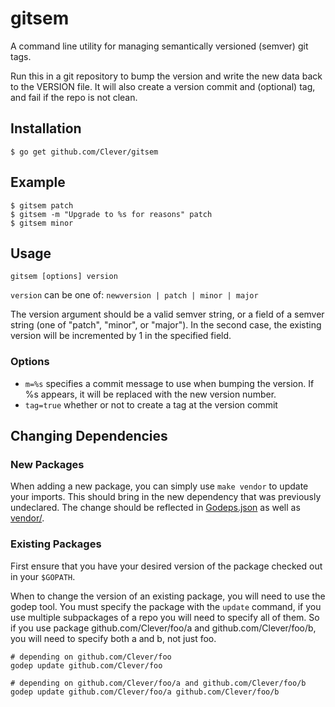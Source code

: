 # gitsem

A command line utility for managing semantically versioned (semver) git tags.

Run this in a git repository to bump the version and write the new data back to the VERSION file.
It will also create a version commit and (optional) tag, and fail if the repo is not clean.

## Installation

```shell
$ go get github.com/Clever/gitsem
```

## Example
```shell
$ gitsem patch
$ gitsem -m "Upgrade to %s for reasons" patch
$ gitsem minor
```

## Usage

```shell
gitsem [options] version
```

`version` can be one of: `newversion | patch | minor | major`

The version argument should be a valid semver string, or a field of a semver string (one of "patch", "minor", or "major").
In the second case, the existing version will be incremented by 1 in the specified field.

### Options
  - `m=%s` specifies a commit message to use when bumping the version. If %s appears, it will be replaced with the new version number.
  - `tag=true` whether or not to create a tag at the version commit

## Changing Dependencies

### New Packages

When adding a new package, you can simply use `make vendor` to update your imports.
This should bring in the new dependency that was previously undeclared.
The change should be reflected in [Godeps.json](Godeps/Godeps.json) as well as [vendor/](vendor/).

### Existing Packages

First ensure that you have your desired version of the package checked out in your `$GOPATH`.

When to change the version of an existing package, you will need to use the godep tool.
You must specify the package with the `update` command, if you use multiple subpackages of a repo you will need to specify all of them.
So if you use package github.com/Clever/foo/a and github.com/Clever/foo/b, you will need to specify both a and b, not just foo.

```
# depending on github.com/Clever/foo
godep update github.com/Clever/foo

# depending on github.com/Clever/foo/a and github.com/Clever/foo/b
godep update github.com/Clever/foo/a github.com/Clever/foo/b
```

